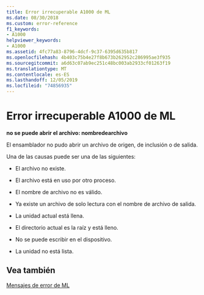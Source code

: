 ```yaml
---
title: Error irrecuperable A1000 de ML
ms.date: 08/30/2018
ms.custom: error-reference
f1_keywords:
- A1000
helpviewer_keywords:
- A1000
ms.assetid: 4fc77a83-8796-4dcf-9c37-6395d635b817
ms.openlocfilehash: 4b403c75b4e27f8b673b262952c286995ae3f935
ms.sourcegitcommit: a6d63c07ab9ec251c48bc003ab2933cf01263f19
ms.translationtype: MT
ms.contentlocale: es-ES
ms.lasthandoff: 12/05/2019
ms.locfileid: "74856935"
---
```

# <a name="ml-fatal-error-a1000"></a>Error irrecuperable A1000 de ML

**no se puede abrir el archivo: nombredearchivo**

El ensamblador no pudo abrir un archivo de origen, de inclusión o de salida.

Una de las causas puede ser una de las siguientes:

- El archivo no existe.

- El archivo está en uso por otro proceso.

- El nombre de archivo no es válido.

- Ya existe un archivo de solo lectura con el nombre de archivo de salida.

- La unidad actual está llena.

- El directorio actual es la raíz y está lleno.

- No se puede escribir en el dispositivo.

- La unidad no está lista.

## <a name="see-also"></a>Vea también

[Mensajes de error de ML](../../assembler/masm/ml-error-messages.md)<br/>